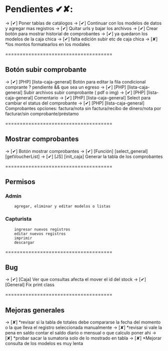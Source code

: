 # Pendientes ✔✘:
-> [✔] Poner tablas de catálogos
-> [✔] Continuar con los modelos de datos y agregar mas registros
-> [✔] Quitar urls y bajar los archivos
-> [✔] Crear botón para mostrar historial de comprobantes
-> [✔] ya quedaron los modelos de la caja chica 
-> [✔] falta edición subir etc de caja chica
-> [✘] *los montos formatearlos en los modales

=====================================

## Botón subir comprobante
-> [✔] [PHP] [lista-caja-general] Botón para editar la fila condicional
    comprante ? pendiente && que sea un egreso
-> [✔] [PHP] [lista-caja-general] Subir archivos
    subir comprobante ( pdf o img)
-> [✔] [PHP] [lista-caja-general] Comentario
-> [✔] [PHP] [lista-caja-general] Select para cambiar el status del comprobante
-> [✔] [PHP] [lista-caja-general] Comprobantes opciones: factura/nota sin factura/recibo de dinero/nota por facturar/sin comprobante/préstamo

=====================================

## Mostrar comprobantes
-> [✔] Botón mostrar comprobantes
-> [✔] [Función] [select_general] [getVoucherList]
-> [✔] [JS] [init_caja] Generar la tabla de los comprobantes

=====================================

## Permisos
### Admin
        agregar, eliminar y editar modelos o listas
### Capturista
        ingresar nuevos registros
        editar nuevos registros
        imprimir
        descargar

=====================================

## Bug
-> [✔] [Caja] Ver que consultas afecta el mover el id del stock
-> [✔] [General] Fix print class

=====================================

## Mejoras generales
-> [✘] *revisar si la tabla de totales debe compararse la fecha del momento o la que lleva el registro seleccionada manualmente
-> [✘] *revisar si vale la pena en saldo contar el saldo diario o mensual o que calculo poner ahi
-> [✘] *probar sacar la sumatoria solo de lo mostrado en tabla
-> [✘] *Mejorar consulta de los modelos es muy lenta